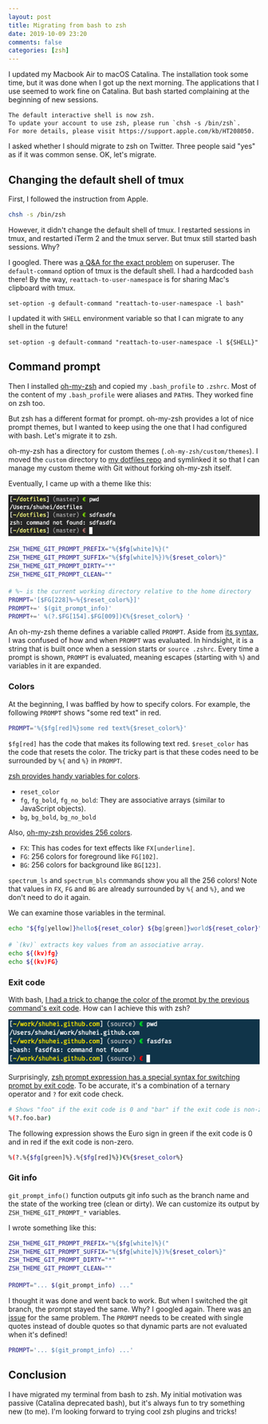 ```yaml
---
layout: post
title: Migrating from bash to zsh
date: 2019-10-09 23:20
comments: false
categories: [zsh]
---
```


I updated my Macbook Air to macOS Catalina. The installation took some time, but it was done when I got up the next morning. The applications that I use seemed to work fine on Catalina. But bash started complaining at the beginning of new sessions.

```console
The default interactive shell is now zsh.
To update your account to use zsh, please run `chsh -s /bin/zsh`.
For more details, please visit https://support.apple.com/kb/HT208050.
```

I asked whether I should migrate to zsh on Twitter. Three people said "yes" as if it was common sense. OK, let's migrate.

## Changing the default shell of tmux

First, I followed the instruction from Apple.

```sh
chsh -s /bin/zsh
```

However, it didn't change the default shell of tmux. I restarted sessions in tmux, and restarted iTerm 2 and the tmux server. But tmux still started bash sessions. Why?

I googled. There was [a Q&A for the exact problem](https://superuser.com/questions/253786/how-can-i-make-tmux-use-my-default-shell) on superuser. The `default-command` option of tmux is the default shell. I had a hardcoded `bash` there! By the way, `reattach-to-user-namespace` is for sharing Mac's clipboard with tmux.

```
set-option -g default-command "reattach-to-user-namespace -l bash"
```

I updated it with `SHELL` environment variable so that I can migrate to any shell in the future!

```
set-option -g default-command "reattach-to-user-namespace -l ${SHELL}"
```

## Command prompt

Then I installed [oh-my-zsh](https://github.com/robbyrussell/oh-my-zsh) and copied my `.bash_profile` to `.zshrc`. Most of the content of my `.bash_profile` were aliases and `PATH`s. They worked fine on zsh too.

But zsh has a different format for prompt. oh-my-zsh provides a lot of nice prompt themes, but I wanted to keep using the one that I had configured with bash. Let's migrate it to zsh.

oh-my-zsh has a directory for custom themes (`.oh-my-zsh/custom/themes`). I moved the `custom` directory to [my dotfiles repo](https://github.com/shuhei/dotfiles) and symlinked it so that I can manage my custom theme with Git without forking oh-my-zsh itself.

Eventually, I came up with a theme like this:

![my custom theme](/images/zsh_prompt.png)

```bash
ZSH_THEME_GIT_PROMPT_PREFIX="%{$fg[white]%}("
ZSH_THEME_GIT_PROMPT_SUFFIX="%{$fg[white]%})%{$reset_color%}"
ZSH_THEME_GIT_PROMPT_DIRTY="*"
ZSH_THEME_GIT_PROMPT_CLEAN=""

# %~ is the current working directory relative to the home directory
PROMPT='[$FG[228]%~%{$reset_color%}]'
PROMPT+=' $(git_prompt_info)'
PROMPT+=' %(?.$FG[154].$FG[009])€%{$reset_color%} '
```

An oh-my-zsh theme defines a variable called `PROMPT`. Aside from [its syntax](http://zsh.sourceforge.net/Doc/Release/Prompt-Expansion.html), I was confused of how and when `PROMPT` was evaluated. In hindsight, it is a string that is built once when a session starts or `source .zshrc`. Every time a prompt is shown, `PROMPT` is evaluated, meaning escapes (starting with `%`) and variables in it are expanded.

### Colors

At the beginning, I was baffled by how to specify colors. For example, the following `PROMPT` shows "some red text" in red.

```bash
PROMPT='%{$fg[red]%}some red text%{$reset_color%}'
```

`$fg[red]` has the code that makes its following text red. `$reset_color` has the code that resets the color. The tricky part is that these codes need to be surrounded by `%{` and `%}` in `PROMPT`.

[zsh provides handy variables for colors](https://github.com/zsh-users/zsh/blob/243e46998eb29665ec345e531b2d1bb6921ed578/Functions/Misc/colors#L97-L117).

- `reset_color`
- `fg`, `fg_bold`, `fg_no_bold`: They are associative arrays (similar to JavaScript objects).
- `bg`, `bg_bold`, `bg_no_bold`

Also, [oh-my-zsh provides 256 colors](https://github.com/robbyrussell/oh-my-zsh/blob/b09aed9cc7e2099f3e7f2aa2632660bc510f3e35/lib/spectrum.zsh).

- `FX`: This has codes for text effects like `FX[underline]`.
- `FG`: 256 colors for foreground like `FG[102]`.
- `BG`: 256 colors for background like `BG[123]`.

`spectrum_ls` and `spectrum_bls` commands show you all the 256 colors! Note that values in `FX`, `FG` and `BG` are already surrounded by `%{` and `%}`, and we don't need to do it again.

We can examine those variables in the terminal.

```sh
echo "${fg[yellow]}hello${reset_color} ${bg[green]}world${reset_color}"

# `(kv)` extracts key values from an associative array.
echo ${(kv)fg}
echo ${(kv)FG}
```

### Exit code

With bash, [I had a trick to change the color of the prompt by the previous command's exit code](/blog/2015/10/18/color-prompt-by-exit-code/). How can I achieve this with zsh?

![Change color by exit code](/images/exit_code.png)

Surprisingly, [zsh prompt expression has a special syntax for switching prompt by exit code](https://stackoverflow.com/questions/4466245/customize-zshs-prompt-when-displaying-previous-command-exit-code). To be accurate, it's a combination of a ternary operator and `?` for exit code check.

```bash
# Shows "foo" if the exit code is 0 and "bar" if the exit code is non-zero.
%(?.foo.bar)
```

The following expression shows the Euro sign in green if the exit code is 0 and in red if the exit code is non-zero.

```bash
%(?.%{$fg[green]%}.%{$fg[red]%})€%{$reset_color%}
```

### Git info

`git_prompt_info()` function outputs git info such as the branch name and the state of the working tree (clean or dirty). We can customize its output by `ZSH_THEME_GIT_PROMPT_*` variables.

I wrote something like this:

```bash
ZSH_THEME_GIT_PROMPT_PREFIX="%{$fg[white]%}("
ZSH_THEME_GIT_PROMPT_SUFFIX="%{$fg[white]%})%{$reset_color%}"
ZSH_THEME_GIT_PROMPT_DIRTY="*"
ZSH_THEME_GIT_PROMPT_CLEAN=""

PROMPT="... $(git_prompt_info) ..."
```

I thought it was done and went back to work. But when I switched the git branch, the prompt stayed the same. Why? I googled again. There was [an issue](https://github.com/robbyrussell/oh-my-zsh/issues/4826) for the same problem. The `PROMPT` needs to be created with single quotes instead of double quotes so that dynamic parts are not evaluated when it's defined!

```bash
PROMPT='... $(git_prompt_info) ...'
```

## Conclusion

I have migrated my terminal from bash to zsh. My initial motivation was passive (Catalina deprecated bash), but it's always fun to try something new (to me). I'm looking forward to trying cool zsh plugins and tricks!

